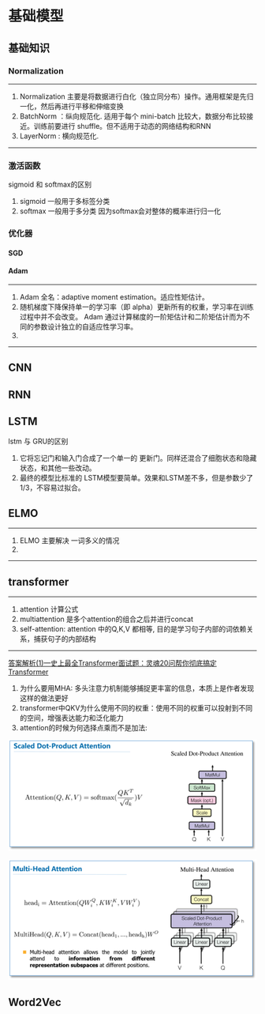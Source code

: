# 基础模型

## 基础知识

### Normalization

-------

1. Normalization 主要是将数据进行白化（独立同分布）操作。通用框架是先归一化，然后再进行平移和伸缩变换
1. BatchNorm ：纵向规范化. 适用于每个 mini-batch 比较大，数据分布比较接近。训练前要进行 shuffle。但不适用于动态的网络结构和RNN
1. LayerNorm : 横向规范化. 

-------

### 激活函数

sigmoid 和 softmax的区别

1. sigmoid 一般用于多标签分类
1. softmax 一般用于多分类 因为softmax会对整体的概率进行归一化

### 优化器

#### SGD

#### Adam

-----

1. Adam 全名：adaptive moment estimation。适应性矩估计。
1. 随机梯度下降保持单一的学习率（即 alpha）更新所有的权重，学习率在训练过程中并不会改变。 Adam 通过计算梯度的一阶矩估计和二阶矩估计而为不同的参数设计独立的自适应性学习率。
1.

-----

## CNN

## RNN

## LSTM

lstm 与 GRU的区别

1. 它将忘记门和输入门合成了一个单一的 更新门。同样还混合了细胞状态和隐藏状态，和其他一些改动。
1. 最终的模型比标准的 LSTM模型要简单。效果和LSTM差不多，但是参数少了1/3，不容易过拟合。

## ELMO

----
1. ELMO 主要解决 一词多义的情况
1. 
----

## transformer

----

1. attention 计算公式
1. multiattention 是多个attention的组合之后并进行concat
1. self-attention: attention 中的Q,K,V 都相等, 目的是学习句子内部的词依赖关系，捕获句子的内部结构

-----
[答案解析(1)—史上最全Transformer面试题：灵魂20问帮你彻底搞定Transformer](https://mp.weixin.qq.com/s?__biz=MzIyNTY1MDUwNQ==&mid=2247483703&idx=1&sn=29b8058e8e1427e442e8610a95c157af&chksm=e87d3311df0aba0714742f1a4b0f5b37495f9b1f55f2223fd8f2e56b19f966a0c643f0c973aa&scene=178&cur_album_id=1390927898143735808#rd)

1. 为什么要用MHA: 多头注意力机制能够捕捉更丰富的信息，本质上是作者发现这样的做法更好
1. transformer中QKV为什么使用不同的权重：使用不同的权重可以投射到不同的空间，增强表达能力和泛化能力
1. attention的时候为何选择点乘而不是加法: 


![attention](../img/attention.png)

![multiattention](../img/multi_attention.png)

## Word2Vec